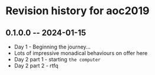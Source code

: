 # Revision history for aoc2019

## 0.1.0.0 -- 2024-01-15

* Day 1 - Beginning the journey...
* Lots of impressive monadical behaviours on offer here
* Day 2 part 1 - starting `the computer`
* Day 2 part 2 - rtfq
